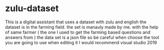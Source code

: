 # zulu-dataset
This is a digital assistant that uses a dataset with zulu and english 
the dataset is in the farming field. the set is manauly made by me. with the help of same farmer ( the one I used to get the farming based questions and answers from ) 
the data set is a json file so be careful when choose the tool you are going to use when editing it I would recommend visual studio 2019 
